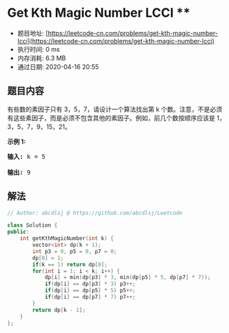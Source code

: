 # Get Kth Magic Number LCCI **
- 题目地址: [https://leetcode-cn.com/problems/get-kth-magic-number-lcci](https://leetcode-cn.com/problems/get-kth-magic-number-lcci)
- 执行时间: 0 ms
- 内存消耗: 6.3 MB
- 通过日期: 2020-04-16 20:55

## 题目内容
<p>有些数的素因子只有 3，5，7，请设计一个算法找出第 k 个数。注意，不是必须有这些素因子，而是必须不包含其他的素因子。例如，前几个数按顺序应该是 1，3，5，7，9，15，21。</p>

<p><strong>示例 1:</strong></p>

<pre><strong>输入: </strong>k = 5

<strong>输出: </strong>9
</pre>


## 解法
```cpp
// Author: abcdlsj @ https://github.com/abcdlsj/Leetcode

class Solution {
public:
    int getKthMagicNumber(int k) {
        vector<int> dp(k + 1);
        int p3 = 0, p5 = 0, p7 = 0;
        dp[0] = 1;
        if(k == 1) return dp[0];
        for(int i = 1; i < k; i++) {
            dp[i] = min(dp[p3] * 3, min(dp[p5] * 5, dp[p7] * 7));
            if(dp[i] == dp[p3] * 3) p3++;
            if(dp[i] == dp[p5] * 5) p5++;
            if(dp[i] == dp[p7] * 7) p7++;
        }
        return dp[k - 1];
    }
};

```